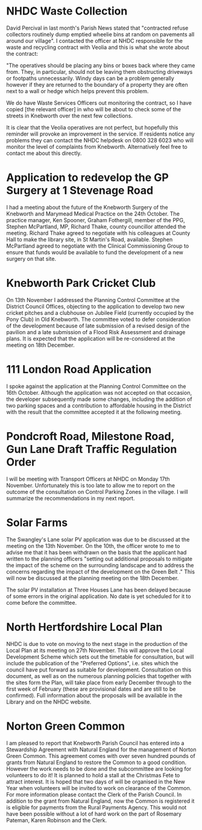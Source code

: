 # NHDC Waste Collection

David Percival in last month's Parish News stated that "contracted
refuse collectors routinely dump emptied wheelie bins at random on
pavements all around our village". I contacted the officer at NHDC
responsible for the waste and recycling contract with Veolia and this is
what she wrote about the contract:

"The operatives should be placing any bins or boxes back where they came
from. They, in particular, should not be leaving them obstructing
driveways or footpaths unnecessarily. Windy days can be a problem
generally however if they are returned to the boundary of a property
they are often next to a wall or hedge which helps prevent this problem.
 

We do have Waste Services Officers out monitoring the contract, so I
have copied \[the relevant officer\] in who will be about to check some
of the streets in Knebworth over the next few collections.

It is clear that the Veolia operatives are not perfect, but hopefully
this reminder will provoke an improvement in the service. If residents
notice any problems they can contact the NHDC helpdesk on 0800 328 6023
who will monitor the level of complaints from Knebworth. Alternatively
feel free to contact me about this directly.

# Application to redevelop the GP Surgery at 1 Stevenage Road

I had a meeting about the future of the Knebworth Surgery of the
Knebworth and Marymead Medical Practice on the 24th October. The
practice manager, Ken Spooner, Graham Fothergill, member of the PPG,
Stephen McPartland, MP, Richard Thake, county councillor attended the
meeting. Richard Thake agreed to negotiate with his colleagues at County
Hall to make the library site, in St Martin's Road, available. Stephen
McPartland agreed to negotiate with the Clinical Commissioning Group to
ensure that funds would be available to fund the development of a new
surgery on that site.

# Knebworth Park Cricket Club

On 13th November I addressed the Planning Control Committee at the
District Council Offices, objecting to the application to develop two
new cricket pitches and a clubhouse on Jubilee Field (currently occupied
by the Pony Club) in Old Knebworth. The committee voted to defer
consideration of the development because of late submission of a revised
design of the pavilion and a late submission of a Flood Risk Assessment
and drainage plans. It is expected that the application will be
re-considered at the meeting on 18th December.

# 111 London Road Application

I spoke against the application at the Planning Control Committee on the
16th October. Although the application was not accepted on that
occasion, the developer subsequently made some changes, including the
addition of two parking spaces and a contribution to affordable housing
in the District with the result that the committee accepted it at the
following
meeting.

# Pondcroft Road, Milestone Road, Gun Lane Draft Traffic Regulation Order

I will be meeting with Transport Officers at NHDC on Monday 17th
November. Unfortunately this is too late to allow me to report on the
outcome of the consultation on Control Parking Zones in the village. I
will summarize the recommendations in my next report.

# Solar Farms

The Swangley's Lane solar PV application was due to be discussed at the
meeting on the 13th November. On the 10th, the officer wrote to me to
advise me that it has been withdrawn on the basis that the applicant had
written to the planning officers "setting out additional proposals to
mitigate the impact of the scheme on the surrounding landscape and to
address the concerns regarding the impact of the development on the
Green Belt ." This will now be discussed at the planning meeting on the
18th December.

The solar PV installation at Three Houses Lane has been delayed because
of some errors in the original application. No date is yet scheduled for
it to come before the committee.

# North Hertfordshire Local Plan  

NHDC is due to vote on moving to the next stage in the production of the
Local Plan at its meeting on 27th November. This will approve the Local
Development Scheme which sets out the timetable for consultation, but
will include the publication of the "Preferred Options", i.e. sites
which the council have put forward as suitable for development.
Consultation on this document, as well as on the numerous planning
policies that together with the sites form the Plan, will take place
from early December through to the first week of February (these are
provisional dates and are still to be confirmed). Full information about
the proposals will be available in the Library and on the NHDC website.

# Norton Green Common

I am pleased to report that Knebworth Parish Council has entered into a
Stewardship Agreement with Natural England for the management of Norton
Green Common. This agreement comes with over seven hundred pounds of
grants from Natural England to restore the Common to a good condition.
However the work needs to be done and the subcommittee are looking for
volunteers to do it\! It is planned to hold a stall at the Christmas
Fete to attract interest. It is hoped that two days of will be organised
in the New Year when volunteers will be invited to work on clearance of
the Common. For more information please contact the Clerk of the Parish
Council. In addition to the grant from Natural England, now the Common
is registered it is eligible for payments from the Rural Payments
Agency. This would not have been possible without a lot of hard work on
the part of Rosemary Pateman, Karen Robinson and the Clerk.

